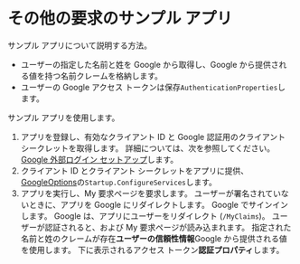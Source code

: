 # <a name="additional-claims-sample-app"></a>その他の要求のサンプル アプリ

サンプル アプリについて説明する方法。

* ユーザーの指定した名前と姓を Google から取得し、Google から提供される値を持つ名前クレームを格納します。
* ユーザーの Google アクセス トークンは保存`AuthenticationProperties`します。

サンプル アプリを使用します。

1. アプリを登録し、有効なクライアント ID と Google 認証用のクライアント シークレットを取得します。 詳細については、次を参照してください。 [Google 外部ログイン セットアップ](https://docs.microsoft.com/aspnet/core/security/authentication/social/google-logins)します。
1. クライアント ID とクライアント シークレットをアプリに提供、 [GoogleOptions](https://docs.microsoft.com/dotnet/api/microsoft.aspnetcore.authentication.google.googleoptions)の`Startup.ConfigureServices`します。
1. アプリを実行し、My 要求ページを要求します。 ユーザーが署名されていないときに、アプリを Google にリダイレクトします。 Google でサインインします。 Google は、アプリにユーザーをリダイレクト (`/MyClaims`)。 ユーザーが認証されると、および My 要求ページが読み込まれます。 指定された名前と姓のクレームが存在**ユーザーの信頼性情報**Google から提供される値を使用します。 下に表示されるアクセス トークン**認証プロパティ**します。
